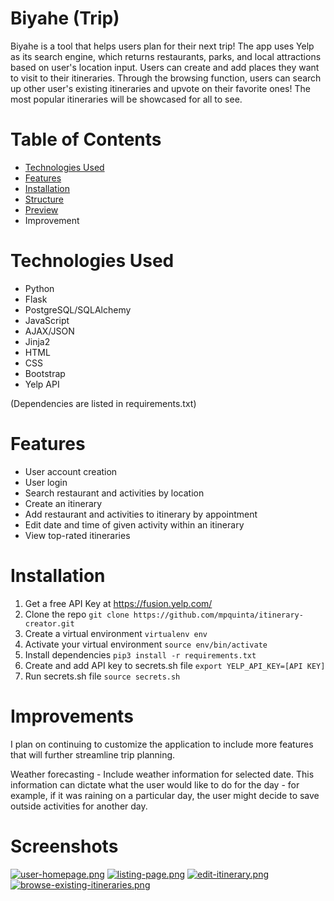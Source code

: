 # Biyahe (Trip)

Biyahe is a tool that helps users plan for their next trip! The app uses Yelp as its search engine, which returns restaurants, parks, and local attractions based on user's location input. Users can create and add places they want to visit to their itineraries. Through the browsing function, users can search up other user's existing itineraries and upvote on their favorite ones! The most popular itineraries will be showcased for all to see. 

# Table of Contents
 - [Technologies Used](#technologies-used)
 - [Features](#features)
 - [Installation](#installation)
 - [Structure](#structure)
 - [Preview](#preview)
 - Improvement

 # Technologies Used
- Python
- Flask
- PostgreSQL/SQLAlchemy
- JavaScript
- AJAX/JSON
- Jinja2
- HTML
- CSS
- Bootstrap
- Yelp API

(Dependencies are listed in requirements.txt)

# Features
 - User account creation
 - User login
 - Search restaurant and activities by location
 - Create an itinerary
 - Add restaurant and activities to itinerary by appointment
 - Edit date and time of given activity within an itinerary
 - View top-rated itineraries

# Installation
1. Get a free API Key at https://fusion.yelp.com/
2. Clone the repo `git clone https://github.com/mpquinta/itinerary-creator.git`
3. Create a virtual environment `virtualenv env`
4. Activate your virtual environment `source env/bin/activate`
5. Install dependencies `pip3 install -r requirements.txt`
6. Create and add API key to secrets.sh file `export YELP_API_KEY=[API KEY]`
7. Run secrets.sh file `source secrets.sh`

# Improvements
I plan on continuing to customize the application to include more features that will further streamline trip planning. 

Weather forecasting - Include weather information for selected date. This information can dictate what the user would like to do for the day - for example, if it was raining on a particular day, the user might decide to save outside activities for another day.

# Screenshots
[![user-homepage.png](https://i.postimg.cc/hvjMKCGT/user-homepage.png)](https://postimg.cc/1nkDHrw3)
[![listing-page.png](https://i.postimg.cc/0jBnjp63/listing-page.png)](https://postimg.cc/K3tBs3Dr)
[![edit-itinerary.png](https://i.postimg.cc/vBX3FRGG/edit-itinerary.png)](https://postimg.cc/wyyhLGtr)
[![browse-existing-itineraries.png](https://i.postimg.cc/ZqmSNYnF/browse-existing-itineraries.png)](https://postimg.cc/68MgJXdy)